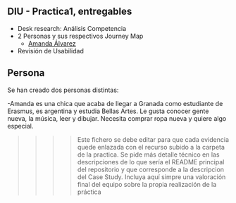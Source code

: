 ## DIU - Practica1, entregables


- Desk research: Análisis Competencia 
- 2 Personas y sus respectivos Journey Map
  - [Amanda Álvarez](Persona&UserJourneyMap1.pdf)
- Revisión de Usabilidad 

## Persona 


Se han creado dos personas distintas: 

-Amanda es una chica que acaba de llegar a Granada como estudiante de Erasmus, es argentina y estudia Bellas Artes. Le gusta conocer gente nueva, la música, leer y dibujar. Necesita comprar ropa nueva y quiere algo especial.

>>>> Este fichero se debe editar para que cada evidencia quede enlazada con el recurso subido a la carpeta de la practica. Se pide más detalle técnico en las descripciones de lo que sería el README principal del repositorio y que corresponde a la descripcion del Case Study.
>>>> Incluya aquí simpre una valoración final del equipo sobre la propia realización de la práctica
